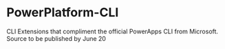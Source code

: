 # PowerPlatform-CLI
CLI Extensions that compliment the official PowerApps CLI from Microsoft. Source to be published by June 20
